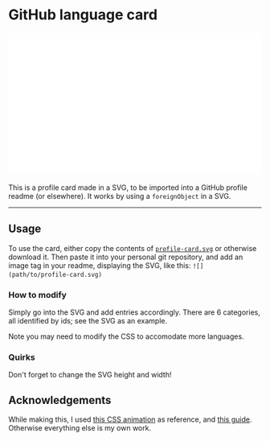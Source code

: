 # GitHub language card
![](./profile-card.svg)

This is a profile card made in a SVG, to be imported into a GitHub profile readme (or elsewhere). It works by using a ``foreignObject`` in a SVG.

---

## Usage
To use the card, either copy the contents of [``profile-card.svg``](./profile-card.svg) or otherwise download it. Then paste it into your personal git repository, and add an image tag in your readme, displaying the SVG, like this: ``![](path/to/profile-card.svg)``

### How to modify
Simply go into the SVG and add entries accordingly. There are 6 categories, all identified by ids; see the SVG as an example.

Note you may need to modify the CSS to accomodate more languages.

### Quirks
Don't forget to change the SVG height and width!

## Acknowledgements
While making this, I used [this CSS animation](https://codepen.io/alvaromontoro/pen/rNwVpdd) as reference, and [this guide](https://css-tricks.com/snippets/css/typewriter-effect/). Otherwise everything else is my own work.
